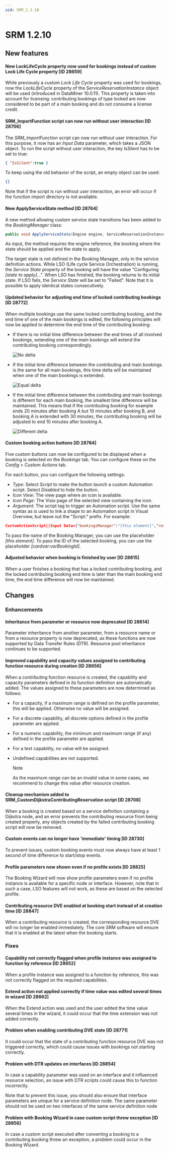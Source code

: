 ```yaml
---
uid: SRM_1.2.10
---
```


# SRM 1.2.10

## New features

#### New LockLifeCycle property now used for bookings instead of custom Lock Life Cycle property \[ID 28659\]

While previously a custom *Lock Life Cycle* property was used for bookings, now the *LockLifeCycle* property of the *ServiceReservationInstance* object will be used (introduced in DataMiner 10.0.11). This property is taken into account for licensing: contributing bookings of type locked are now considered to be part of a main booking and do not consume a license credit.

#### SRM_ImportFunction script can now run without user interaction \[ID 28706\]

The *SRM_ImportFunction* script can now run without user interaction. For this purpose, it now has an *Input Data* parameter, which takes a JSON object. To run the script without user interaction, the key *IsSilent* has to be set to true:

```json
{ "IsSilent":true }
```

To keep using the old behavior of the script, an empty object can be used:

```json
{}
```

Note that if the script is run without user interaction, an error will occur if the function import directory is not available.

#### New ApplyServiceState method \[ID 28764\]

A new method allowing custom service state transitions has been added to the *BookingManager* class:

```csharp
public void ApplyServiceState(Engine engine, ServiceReservationInstance reservation, string state);
```

As input, the method requires the engine reference, the booking where the state should be applied and the state to apply.

The target state is not defined in the Booking Manager, only in the service definition actions. While LSO (Life cycle Service Orchestration) is running, the *Service State* property of the booking will have the value "Configuring *\[state to apply\]*...". When LSO has finished, the booking returns to its initial state. If LSO fails, the *Service State* will be set to "Failed". Note that it is possible to apply identical states consecutively.

#### Updated behavior for adjusting end time of locked contributing bookings \[ID 28772\]

When multiple bookings use the same locked contributing booking, and the end time of one of the main bookings is edited, the following principles will now be applied to determine the end time of the contributing booking:

- If there is no initial time difference between the end times of all involved bookings, extending one of the main bookings will extend the contributing booking correspondingly.

    ![No delta](~/release-notes/images/NoDelta.svg)

- If the initial time difference between the contributing and main bookings is the same for all main bookings, this time delta will be maintained when one of the main bookings is extended.

    ![Equal delta](~/release-notes/images/EqualDelta.svg)

- If the initial time difference between the contributing and main bookings is different for each main booking, the smallest time difference will be maintained. This means that if the contributing booking for example ends 20 minutes after booking A but 10 minutes after booking B, and booking A is extended with 30 minutes, the contributing booking will be adjusted to end 10 minutes after booking A.

    ![Different delta](~/release-notes/images/DifferentDelta.svg)

#### Custom booking action buttons \[ID 28784\]

Five custom buttons can now be configured to be displayed when a booking is selected on the *Bookings* tab. You can configure these on the *Config* > *Custom Actions* tab.

For each button, you can configure the following settings:

- *Type*: Select *Script* to make the button launch a custom Automation script. Select *Disabled* to hide the button.
- *Icon View*: The view page where an icon is available.
- *Icon Page*: The Visio page of the selected view containing the icon.
- *Argument*: The script tag to trigger an Automation script. Use the same syntax as is used to link a shape to an Automation script in Visual Overview, but leave out the "Script:" prefix. For example:

```json
CustomActionScript||Input Data={"bookingsManager":"[this element]","reservationId":"[cardvar:varBookingId]","action":"CustomAction1"}||Custom Tooltip|NoConfirmation,CloseWhenFinished
```

To pass the name of the Booking Manager, you can use the placeholder *\[this element\]*. To pass the ID of the selected booking, you can use the placeholder *\[cardvar:varBookingId\]*.

#### Adjusted behavior when booking is finished by user \[ID 28815\]

When a user finishes a booking that has a locked contributing booking, and the locked contributing booking end time is later than the main booking end time, the end time difference will now be maintained.

## Changes

### Enhancements

#### Inheritance from parameter or resource now deprecated \[ID 28614\]

Parameter inheritance from another parameter, from a resource name or from a resource property is now deprecated, as these functions are now supported by Data Transfer Rules (DTR). Resource pool inheritance continues to be supported.

#### Improved capability and capacity values assigned to contributing function resource during creation \[ID 28656\]

When a contributing function resource is created, the capability and capacity parameters defined in its function definition are automatically added. The values assigned to these parameters are now determined as follows:

- For a capacity, if a maximum range is defined on the profile parameter, this will be applied. Otherwise no value will be assigned.
- For a discrete capability, all discrete options defined in the profile parameter are applied.
- For a numeric capability, the minimum and maximum range (if any) defined in the profile parameter are applied.
- For a text capability, no value will be assigned.
- Undefined capabilities are not supported.

    > [!NOTE]
    > As the maximum range can be an invalid value in some cases, we recommend to change this value after resource creation.

#### Cleanup mechanism added to SRM_CustomDijkstraContributingReservation script \[ID 28708\]

When a booking is created based on a service definition containing a Dijkstra node, and an error prevents the contributing resource from being created properly, any objects created by the failed contributing booking script will now be removed.

#### Custom events can no longer have 'immediate' timing \[ID 28730\]

To prevent issues, custom booking events must now always have at least 1 second of time difference to start/stop events.

#### Profile parameters now shown even if no profile exists \[ID 28825\]

The Booking Wizard will now show profile parameters even if no profile instance is available for a specific node or interface. However, note that in such a case, LSO features will not work, as these are based on the selected profile.

#### Contributing resource DVE enabled at booking start instead of at creation time \[ID 28847\]

When a contributing resource is created, the corresponding resource DVE will no longer be enabled immediately. The core SRM software will ensure that it is enabled at the latest when the booking starts.

### Fixes

#### Capability not correctly flagged when profile instance was assigned to function by reference \[ID 28652\]

When a profile instance was assigned to a function by reference, this was not correctly flagged on the required capabilities.

#### Extend action not applied correctly if time value was edited several times in wizard \[ID 28662\]

When the Extend action was used and the user edited the time value several times in the wizard, it could occur that the time extension was not added correctly.

#### Problem when enabling contributing DVE state \[ID 28771\]

It could occur that the state of a contributing function resource DVE was not triggered correctly, which could cause issues with bookings not starting correctly.

#### Problem with DTR updates on interfaces \[ID 28854\]

In case a capability parameter was used on an interface and it influenced resource selection, an issue with DTR scripts could cause this to function incorrectly.

Note that to prevent this issue, you should also ensure that interface parameters are unique for a service definition node. The same parameter should not be used on two interfaces of the same service definition node

#### Problem with Booking Wizard in case custom script threw exception \[ID 28856\]

In case a custom script executed after converting a booking to a contributing booking threw an exception, a problem could occur in the Booking Wizard.
